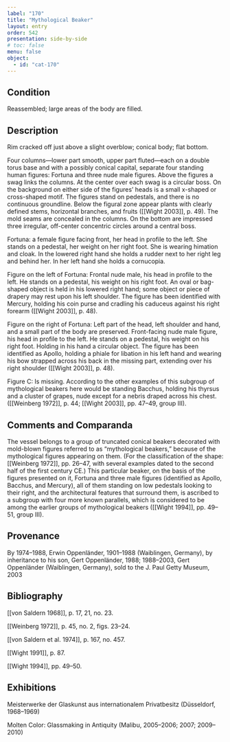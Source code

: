 ```yaml
---
label: "170"
title: "Mythological Beaker"
layout: entry
order: 542
presentation: side-by-side
# toc: false
menu: false
object:
  - id: "cat-170"
---
```


## Condition

Reassembled; large areas of the body are filled.

## Description

Rim cracked off just above a slight overblow; conical body; flat bottom.

Four columns—lower part smooth, upper part fluted—each on a double torus base and with a possibly conical capital, separate four standing human figures: Fortuna and three nude male figures. Above the figures a swag links the columns. At the center over each swag is a circular boss. On the background on either side of the figures’ heads is a small x-shaped or cross-shaped motif. The figures stand on pedestals, and there is no continuous groundline. Below the figural zone appear plants with clearly defined stems, horizontal branches, and fruits ([[Wight 2003]], p. 49). The mold seams are concealed in the columns. On the bottom are impressed three irregular, off-center concentric circles around a central boss.

Fortuna: a female figure facing front, her head in profile to the left. She stands on a pedestal, her weight on her right foot. She is wearing himation and cloak. In the lowered right hand she holds a rudder next to her right leg and behind her. In her left hand she holds a cornucopia.

Figure on the left of Fortuna: Frontal nude male, his head in profile to the left. He stands on a pedestal, his weight on his right foot. An oval or bag-shaped object is held in his lowered right hand; some object or piece of drapery may rest upon his left shoulder. The figure has been identified with Mercury, holding his coin purse and cradling his caduceus against his right forearm ([[Wight 2003]], p. 48).

Figure on the right of Fortuna: Left part of the head, left shoulder and hand, and a small part of the body are preserved. Front-facing nude male figure, his head in profile to the left. He stands on a pedestal, his weight on his right foot. Holding in his hand a circular object. The figure has been identified as Apollo, holding a phiale for libation in his left hand and wearing his bow strapped across his back in the missing part, extending over his right shoulder ([[Wight 2003]], p. 48).

Figure C: Is missing. According to the other examples of this subgroup of mythological beakers here would be standing Bacchus, holding his thyrsus and a cluster of grapes, nude except for a nebris draped across his chest. ([[Weinberg 1972]], p. 44; [[Wight 2003]], pp. 47–49, group III).

## Comments and Comparanda

The vessel belongs to a group of truncated conical beakers decorated with mold-blown figures referred to as “mythological beakers,” because of the mythological figures appearing on them. (For the classification of the shape: [[Weinberg 1972]], pp. 26–47, with several examples dated to the second half of the first century CE.) This particular beaker, on the basis of the figures presented on it, Fortuna and three male figures (identified as Apollo, Bacchus, and Mercury), all of them standing on low pedestals looking to their right, and the architectural features that surround them, is ascribed to a subgroup with four more known parallels, which is considered to be among the earlier groups of mythological beakers ([[Wight 1994]], pp. 49–51, group III).

## Provenance

By 1974–1988, Erwin Oppenländer, 1901–1988 (Waiblingen, Germany), by inheritance to his son, Gert Oppenländer, 1988; 1988–2003, Gert Oppenländer (Waiblingen, Germany), sold to the J. Paul Getty Museum, 2003

## Bibliography

[[von Saldern 1968]], p. 17, 21, no. 23.

[[Weinberg 1972]], p. 45, no. 2, figs. 23–24.

[[von Saldern et al. 1974]], p. 167, no. 457.

[[Wight 1991]], p. 87.

[[Wight 1994]], pp. 49–50.

## Exhibitions

Meisterwerke der Glaskunst aus internationalem Privatbesitz (Düsseldorf, 1968–1969)

Molten Color: Glassmaking in Antiquity (Malibu, 2005–2006; 2007; 2009–2010)
